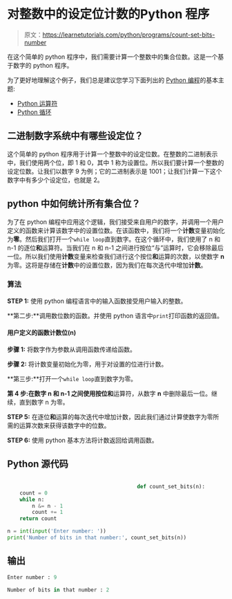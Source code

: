 # 对整数中的设定位计数的Python 程序

> 原文：<https://learnetutorials.com/python/programs/count-set-bits-number>

在这个简单的 python 程序中，我们需要计算一个整数中的集合位数。这是一个基于数字的 python 程序。

为了更好地理解这个例子，我们总是建议您学习下面列出的 [Python 编程](../ "Python tutorial")的基本主题:

*   [Python 运算符](../../python/python-operators "operators in python")
*   [Python 循环](../../python/python-loop-tutorials "Loops in python")

## 二进制数字系统中有哪些设定位？

这个简单的 python 程序用于计算一个整数中的设定位数。在整数的二进制表示中，我们使用两个位，即 1 和 0，其中 1 称为设置位。所以我们要计算一个整数的设定位数。让我们以数字 9 为例；它的二进制表示是 1001；让我们计算一下这个数字中有多少个设定位，也就是 2。

## python 中如何统计所有集合位？

为了在 python 编程中应用这个逻辑，我们接受来自用户的数字，并调用一个用户定义的函数来计算该数字中的设置位数。在该函数中，我们将一个**计数**变量初始化为**零**。然后我们打开一个`while loop`直到数字。在这个循环中，我们使用了 n 和 n-1 的逐位**和**运算符。当我们在 n 和 n-1 之间进行按位“与”运算时，它会移除最后一位。所以我们使用**计数**变量来检查我们进行这个按位**和**运算的次数，以使数字 **n** 为零。这将是存储在**计数**中的设置位数，因为我们在每次迭代中增加**计数**。

### 算法

**STEP 1:** 使用 python 编程语言中的输入函数接受用户输入的整数。

**第二步:**调用数位数的函数。并使用 python 语言中`print`打印函数的返回值。

#### **用户定义的函数计数位(n)**

**步骤 1:** 将数字作为参数从调用函数传递给函数。

**步骤 2:** 将计数变量初始化为零，用于对设置的位进行计数。

**第三步:**打开一个`while loop`直到数字为零。

**第 4 步:**在数字 **n** 和 **n-1** 之间使用按位**和**运算符，从数字 **n** 中删除最后一位。继续，直到数字 n 为零。

**STEP 5:** 在逐位**和**运算的每次迭代中增加计数，因此我们通过计算使数字为零所需的运算次数来获得该数字中的位数。

**STEP 6:** 使用 python 基本方法将计数返回给调用函数。

## Python 源代码

```py

                                          def count_set_bits(n):
    count = 0
    while n:
        n &= n - 1
        count += 1
    return count

n = int(input('Enter number: '))
print('Number of bits in that number:', count_set_bits(n))

```

## 输出

```py
Enter number : 9

Number of bits in that number : 2
```